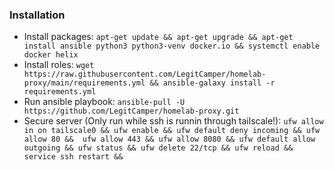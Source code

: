 ### Installation

 - Install packages: `apt-get update && apt-get upgrade && apt-get install ansible python3 python3-venv docker.io && systemctl enable docker helix`
 - Install roles: `wget https://raw.githubusercontent.com/LegitCamper/homelab-proxy/main/requirements.yml && ansible-galaxy install -r requirements.yml`
 - Run ansible playbook: `ansible-pull -U https://github.com/LegitCamper/homelab-proxy.git`
 - Secure server (Only run while ssh is runnin through tailscale!): `
   ufw allow in on tailscale0 &&
   ufw enable &&
   ufw default deny incoming &&
   ufw allow 80 && 
   ufw allow 443 &&
   ufw allow 8080 &&
   ufw default allow outgoing &&
   ufw status &&
   ufw delete 22/tcp &&
   ufw reload &&
   service ssh restart &&
   `

